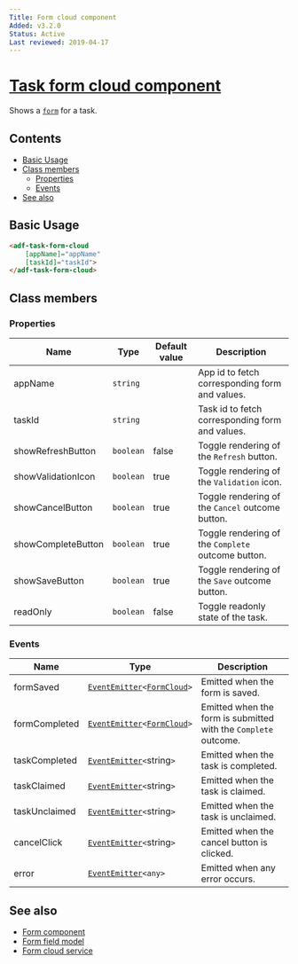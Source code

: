 ```yaml
---
Title: Form cloud component
Added: v3.2.0
Status: Active
Last reviewed: 2019-04-17
---
```


# [Task form cloud component](../../../lib/process-services-cloud/src/lib/form/components/task-form-cloud.component.ts "Defined in task-form-cloud.component.ts")

Shows a [`form`](../../../lib/process-services-cloud/src/lib/form/models/form-cloud.model.ts) for a task.

## Contents

-   [Basic Usage](#basic-usage)
-   [Class members](#class-members)
    -   [Properties](#properties)
    -   [Events](#events)
-   [See also](#see-also)

## Basic Usage

```html
<adf-task-form-cloud 
    [appName]="appName"
    [taskId]="taskId">
</adf-task-form-cloud>
```


## Class members

### Properties

| Name | Type | Default value | Description |
| ---- | ---- | ------------- | ----------- |
| appName | `string` |  | App id to fetch corresponding form and values. |
| taskId | `string` |  | Task id to fetch corresponding form and values. |
| showRefreshButton | `boolean` | false | Toggle rendering of the `Refresh` button. |
| showValidationIcon | `boolean` | true | Toggle rendering of the `Validation` icon. |
| showCancelButton | `boolean` | true | Toggle rendering of the `Cancel` outcome button. |
| showCompleteButton | `boolean` | true | Toggle rendering of the `Complete` outcome button. |
| showSaveButton | `boolean` | true | Toggle rendering of the `Save` outcome button. |
| readOnly | `boolean` | false | Toggle readonly state of the task. |


### Events

| Name | Type | Description |
| ---- | ---- | ----------- |
| formSaved | [`EventEmitter`](https://angular.io/api/core/EventEmitter)`<`[`FormCloud`](../../../lib/process-services-cloud/src/lib/form/models/form-cloud.model.ts)`>` | Emitted when the form is saved. |
| formCompleted | [`EventEmitter`](https://angular.io/api/core/EventEmitter)`<`[`FormCloud`](../../../lib/process-services-cloud/src/lib/form/models/form-cloud.model.ts)`>` | Emitted when the form is submitted with the `Complete` outcome. |
| taskCompleted | [`EventEmitter`](https://angular.io/api/core/EventEmitter)`<`string`>` | Emitted when the task is completed. |
| taskClaimed | [`EventEmitter`](https://angular.io/api/core/EventEmitter)`<`string`>` | Emitted when the task is claimed. |
| taskUnclaimed | [`EventEmitter`](https://angular.io/api/core/EventEmitter)`<`string`>` | Emitted when the task is unclaimed. |
| cancelClick | [`EventEmitter`](https://angular.io/api/core/EventEmitter)`<`string`>` | Emitted when the cancel button is clicked. |
| error | [`EventEmitter`](https://angular.io/api/core/EventEmitter)`<any>` | Emitted when any error occurs. |


## See also

-   [Form component](./form-cloud.component.md)
-   [Form field model](../../core/models/form-field.model.md)
-   [Form cloud service](../services/form-cloud.service.md)
